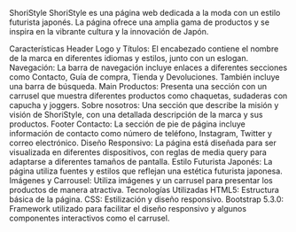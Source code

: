 ShoriStyle
ShoriStyle es una página web dedicada a la moda con un estilo futurista japonés. La página ofrece una amplia gama de productos y se inspira en la vibrante cultura y la innovación de Japón.

Características
Header
Logo y Títulos: El encabezado contiene el nombre de la marca en diferentes idiomas y estilos, junto con un eslogan.
Navegación: La barra de navegación incluye enlaces a diferentes secciones como Contacto, Guía de compra, Tienda y Devoluciones. También incluye una barra de búsqueda.
Main
Productos: Presenta una sección con un carrusel que muestra diferentes productos como chaquetas, sudaderas con capucha y joggers.
Sobre nosotros: Una sección que describe la misión y visión de ShoriStyle, con una detallada descripción de la marca y sus productos.
Footer
Contacto: La sección de pie de página incluye información de contacto como número de teléfono, Instagram, Twitter y correo electrónico.
Diseño
Responsivo: La página está diseñada para ser visualizada en diferentes dispositivos, con reglas de media query para adaptarse a diferentes tamaños de pantalla.
Estilo Futurista Japonés: La página utiliza fuentes y estilos que reflejan una estética futurista japonesa.
Imágenes y Carrousel: Utiliza imágenes y un carrusel para presentar los productos de manera atractiva.
Tecnologías Utilizadas
HTML5: Estructura básica de la página.
CSS: Estilización y diseño responsivo.
Bootstrap 5.3.0: Framework utilizado para facilitar el diseño responsivo y algunos componentes interactivos como el carrusel.

